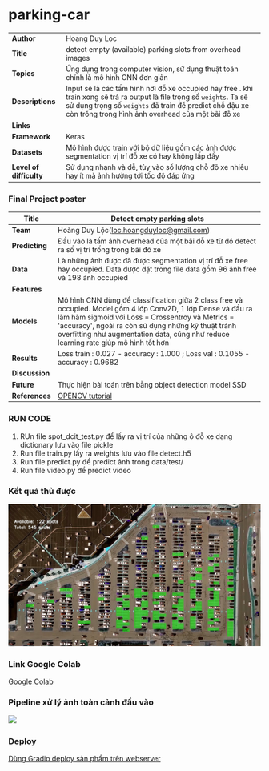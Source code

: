# parking-car

|      | |
| ---------- |-------------------|
| **Author**       | Hoang Duy Loc|
| **Title**        | detect empty (available) parking slots from overhead images |
| **Topics**       | Ứng dụng trong computer vision, sử dụng thuật toán chính là mô hình CNN đơn giản|
| **Descriptions** | Input sẽ là các tấm hình nơi đỗ xe occupied hay free . khi train xong sẽ trả ra output là file trọng số ```weights```. Ta sẽ sử dụng trọng số ```weights``` đã train để predict chỗ đậu xe còn trống trong hình ảnh overhead của một bãi đỗ xe|
| **Links**        | 
| **Framework**    | Keras|
| **Datasets**     |Mô hình được train với bộ dữ liệu gồm các ảnh được segmentation vị trí đỗ xe có hay không lấp đầy|
| **Level of difficulty**|Sử dụng nhanh và dễ, tùy vào số lượng chỗ đõ xe nhiều hay ít mà ảnh hưởng tới tốc độ đáp ứng|

### Final Project poster
| **Title**      | Detect empty parking slots|
| ---------- |-------------------|
| **Team**       | Hoàng Duy Lộc(loc.hoangduyloc@gmail.com)|
| **Predicting** | Đầu vào là tấm ảnh overhead của một bãi đỗ xe từ đó detect ra số vị trí trống trong bãi đõ xe |
| **Data**       | Là những ảnh được đã được segmentation vị trí đỗ xe free hay occupied. Data được đặt trong file data gồm 96 ảnh free và 198 ảnh occupied|
| **Features**   | |
| **Models**     | Mô hình CNN dùng để classification giữa 2 class free và occupied. Model gồm 4 lớp Conv2D, 1 lớp Dense và đầu ra làm hàm sigmoid  với Loss = Crossentroy và Metrics = 'accuracy', ngoài ra còn sử dụng những kỹ thuật tránh overfitting như augmentation data, cũng như reduce learning rate giúp mô hình tốt hơn  |
| **Results**    | Loss train : 0.027 - accuracy : 1.000 ; Loss val : 0.1055 - accuracy : 0.9682  |
| **Discussion** | |
| **Future**     |Thực hiện bài toán trên bằng object detection model SSD|
|**References**  |[OPENCV tutorial](https://docs.opencv.org/master/d6/d00/tutorial_py_root.html)|

### RUN CODE
1. RUn file spot_dcit_test.py để lấy ra vị trí của những ô đỗ xe dạng dictionary lưu vào file pickle
2. Run file train.py lấy ra weights lưu vào file detect.h5 
3. Run file predict.py để predict ảnh trong data/test/
4. Run file video.py để predict video 

### Kết quả thủ được
<img src="https://github.com/DuyLocHoang/parking-car/blob/master/predict.jpg">

### Link Google Colab
[Google Colab](https://colab.research.google.com/drive/1JjrPr5MvfgNE-iEJ319S8Td1BeztObXY?usp=sharing)
### Pipeline xử lý ảnh toàn cảnh đầu vào 
<img src="https://lh4.googleusercontent.com/XitV4hQleXeRDYsHqJHfQbeinaq-arnVHDS4nWqJauMn0HYBRdJonNSQF1v1_dhLKG0kxXHjR6uWtOFNhaqmCHODNXPokG5tQoCvLR0S">

### Deploy
[Dùng Gradio deploy sản phẩm trên webserver](https://www.gradio.app/getting_started)
